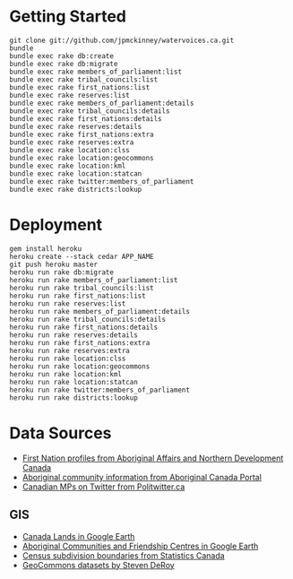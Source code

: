 # Getting Started

    git clone git://github.com/jpmckinney/watervoices.ca.git
    bundle
    bundle exec rake db:create
    bundle exec rake db:migrate
    bundle exec rake members_of_parliament:list
    bundle exec rake tribal_councils:list
    bundle exec rake first_nations:list
    bundle exec rake reserves:list
    bundle exec rake members_of_parliament:details
    bundle exec rake tribal_councils:details
    bundle exec rake first_nations:details
    bundle exec rake reserves:details
    bundle exec rake first_nations:extra
    bundle exec rake reserves:extra
    bundle exec rake location:clss
    bundle exec rake location:geocommons
    bundle exec rake location:kml
    bundle exec rake location:statcan
    bundle exec rake twitter:members_of_parliament
    bundle exec rake districts:lookup

# Deployment

    gem install heroku
    heroku create --stack cedar APP_NAME
    git push heroku master
    heroku run rake db:migrate
    heroku run rake members_of_parliament:list
    heroku run rake tribal_councils:list
    heroku run rake first_nations:list
    heroku run rake reserves:list
    heroku run rake members_of_parliament:details
    heroku run rake tribal_councils:details
    heroku run rake first_nations:details
    heroku run rake reserves:details
    heroku run rake first_nations:extra
    heroku run rake reserves:extra
    heroku run rake location:clss
    heroku run rake location:geocommons
    heroku run rake location:kml
    heroku run rake location:statcan
    heroku run rake twitter:members_of_parliament
    heroku run rake districts:lookup

# Data Sources

* [First Nation profiles from Aboriginal Affairs and Northern Development Canada](http://pse5-esd5.ainc-inac.gc.ca/fnp/Main/Index.aspx?lang=eng)
* [Aboriginal community information from Aboriginal Canada Portal](http://www.aboriginalcanada.gc.ca/acp/community/site.nsf/index_en.html?OpenPage)
* [Canadian MPs on Twitter from Politwitter.ca](http://politwitter.ca/page/canadian-politics-twitters/mp/house)

## GIS

* [Canada Lands in Google Earth](http://clss.nrcan.gc.ca/googledata-donneesgoogle-eng.php)
* [Aboriginal Communities and Friendship Centres in Google Earth](http://www.aboriginalcanada.gc.ca/acp/site.nsf/eng/ao36276.html)
* [Census subdivision boundaries from Statistics Canada](http://www12.statcan.gc.ca/census-recensement/2011/geo/bound-limit/bound-limit-eng.cfm)
* [GeoCommons datasets by Steven DeRoy](http://geocommons.com/users/sderoy/overlays)
